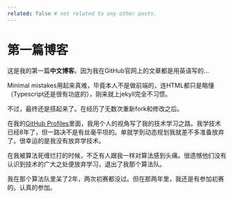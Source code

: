```yaml
---
related: false # not related to any other posts.
---
```


# 第一篇博客

这是我的第一篇**中文博客**。因为我在GitHub官网上的文章都是用英语写的...

Minimal mistakes用起来真难，毕竟本人不是做前端的，连HTML都只是略懂（Typescript还是很有功底的），刚来就上jekyll完全不习惯。

不过，最终还是搭起来了。在经历了无数次重新fork和修改之后。

在我的[GitHub Profiles]里面，我用个人的视角写了我的技术学习之路。我学技术已经8年了，但一路决不是有丝毫平坦的。单就学到动态规划我就差不多准备放弃了。很幸运的是我没有放弃学技术。

在我被算法死缠烂打的时候，不乏有人跟我一样对算法感到头痛。很遗憾他们没有认识到技术的广大之处便放弃学习，退出了我那个算法队。

我在那个算法队里呆了2年，两次初赛都没过。但在那两年里，我还是有参加初赛的。认真的参加。



[GitHub Profiles]: https://github.com/Promesis